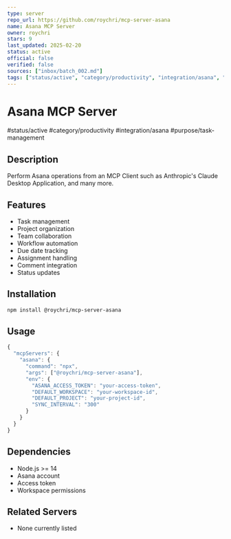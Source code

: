 ```yaml
---
type: server
repo_url: https://github.com/roychri/mcp-server-asana
name: Asana MCP Server
owner: roychri
stars: 9
last_updated: 2025-02-20
status: active
official: false
verified: false
sources: ["inbox/batch_002.md"]
tags: ["status/active", "category/productivity", "integration/asana", "purpose/task-management"]
---
```


# Asana MCP Server

#status/active #category/productivity #integration/asana #purpose/task-management

## Description

Perform Asana operations from an MCP Client such as Anthropic's Claude Desktop Application, and many more.

## Features

- Task management
- Project organization
- Team collaboration
- Workflow automation
- Due date tracking
- Assignment handling
- Comment integration
- Status updates

## Installation

```bash
npm install @roychri/mcp-server-asana
```

## Usage

```javascript
{
  "mcpServers": {
    "asana": {
      "command": "npx",
      "args": ["@roychri/mcp-server-asana"],
      "env": {
        "ASANA_ACCESS_TOKEN": "your-access-token",
        "DEFAULT_WORKSPACE": "your-workspace-id",
        "DEFAULT_PROJECT": "your-project-id",
        "SYNC_INTERVAL": "300"
      }
    }
  }
}
```

## Dependencies

- Node.js >= 14
- Asana account
- Access token
- Workspace permissions

## Related Servers

- None currently listed